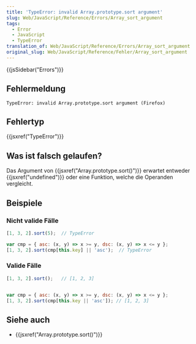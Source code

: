 ```yaml
---
title: 'TypeError: invalid Array.prototype.sort argument'
slug: Web/JavaScript/Reference/Errors/Array_sort_argument
tags:
  - Error
  - JavaScript
  - TypeError
translation_of: Web/JavaScript/Reference/Errors/Array_sort_argument
original_slug: Web/JavaScript/Reference/Fehler/Array_sort_argument
---
```

{{jsSidebar("Errors")}}

## Fehlermeldung

    TypeError: invalid Array.prototype.sort argument (Firefox)

## Fehlertyp

{{jsxref("TypeError")}}

## Was ist falsch gelaufen?

Das Argument von {{jsxref("Array.prototype.sort()")}} erwartet entweder {{jsxref("undefined")}} oder eine Funktion, welche die Operanden vergleicht.

## Beispiele

### Nicht valide Fälle

```js example-bad
[1, 3, 2].sort(5);  // TypeError

var cmp = { asc: (x, y) => x >= y, dsc: (x, y) => x <= y };
[1, 3, 2].sort(cmp[this.key] || 'asc');  // TypeError
```

### Valide Fälle

```js example-good
[1, 3, 2].sort();   // [1, 2, 3]


var cmp = { asc: (x, y) => x >= y, dsc: (x, y) => x <= y };
[1, 3, 2].sort(cmp[this.key || 'asc']); // [1, 2, 3]
```

## Siehe auch

- {{jsxref("Array.prototype.sort()")}}
